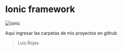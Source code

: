 # Ionic framework
![ionic](https://www.irontec.com/image/trainingsFull/38-curso-desarrollo-apps-ionic.png)

Aqui ingresar las carpetas de mis proyectos en github

> Luis Rojas